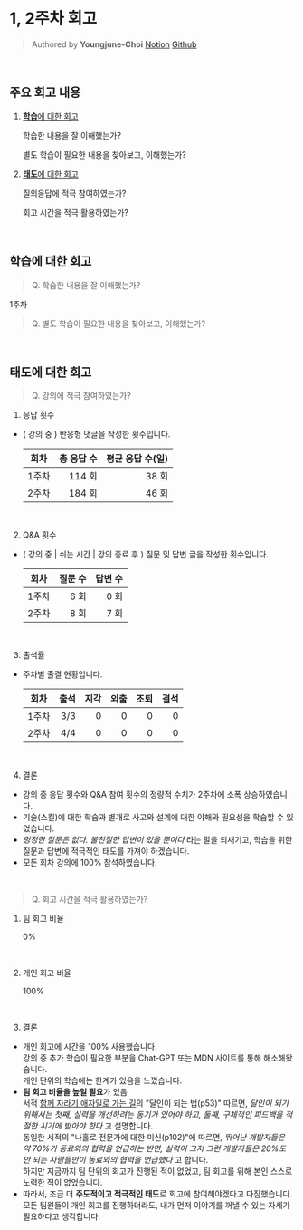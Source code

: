 # 1, 2주차 회고

> Authored by **Youngjune-Choi** [Notion](https://choiyoungjune.notion.site/13-16521bc2456c80b8b025c30803efc343?pvs=4) [Github](https://github.com/jjmullan/home-work)<br />

<br />

## 주요 회고 내용

1.  [**학습**에 대한 회고](#학습에-대한-회고)

    학습한 내용을 잘 이해했는가? <br />

    별도 학습이 필요한 내용을 찾아보고, 이해했는가? <br/>

2.  [**태도**에 대한 회고](#태도에-대한-회고)

    질의응답에 적극 참여하였는가? <br />

    회고 시간을 적극 활용하였는가?

<br />

## 학습에 대한 회고

> Q. 학습한 내용을 잘 이해했는가?

1주차

> Q. 별도 학습이 필요한 내용을 찾아보고, 이해했는가?

<br />

## 태도에 대한 회고

> Q. 강의에 적극 참여하였는가?

1. 응답 횟수 <br />

- ( 강의 중 ) 반응형 댓글을 작성한 횟수입니다.

  | 회차  | 총 응답 수 | 평균 응답 수(일) |
  | :---: | ---------: | ---------------: |
  | 1주차 |     114 회 |            38 회 |
  | 2주차 |     184 회 |            46 회 |

<br />

2. Q&A 횟수 <br />

- ( 강의 중 | 쉬는 시간 | 강의 종료 후 ) 질문 및 답변 글을 작성한 횟수입니다.

  | 회차  | 질문 수 | 답변 수 |
  | :---: | ------: | ------: |
  | 1주차 |    6 회 |    0 회 |
  | 2주차 |    8 회 |    7 회 |

<br />

3. 출석률 <br />

- 주차별 출결 현황입니다.

  | 회차  | 출석 | 지각 | 외출 | 조퇴 | 결석 |
  | :---: | ---: | ---: | ---: | ---: | ---: |
  | 1주차 |  3/3 |    0 |    0 |    0 |    0 |
  | 2주차 |  4/4 |    0 |    0 |    0 |    0 |

<br />

4. 결론

- 강의 중 응답 횟수와 Q&A 참여 횟수의 정량적 수치가 2주차에 소폭 상승하였습니다.
- 기술(스킬)에 대한 학습과 별개로 사고와 설계에 대한 이해와 필요성을 학습할 수 있었습니다.
- _멍청한 질문은 없다. 불친절한 답변이 있을 뿐이다_ 라는 말을 되새기고, 학습을 위한 질문과 답변에 적극적인 태도를 가져야 하겠습니다.
- 모든 회차 강의에 100% 참석하였습니다.

<br />

> Q. 회고 시간을 적극 활용하였는가?

1. 팀 회고 비율

   0%

<br />

2. 개인 회고 비율

   100%

<br />

3. 결론

- 개인 회고에 시간을 100% 사용했습니다. <br />
  강의 중 추가 학습이 필요한 부분을 Chat-GPT 또는 MDN 사이트를 통해 해소해왔습니다. <br />
  개인 단위의 학습에는 한계가 있음을 느꼈습니다.
- **팀 회고 비율을 높일 필요**가 있음 <br />
  서적 [함께 자라기 애자일로 가는 길](https://product.kyobobook.co.kr/detail/S000001033071?utm_source=google&utm_medium=cpc&utm_campaign=googleSearch&gad_source=1)의 "달인이 되는 법(p53)" 따르면, _달인이 되기 위해서는 첫째, 실력을 개선하려는 동기가 있어야 하고, 둘째, 구체적인 피드백을 적절한 시기에 받아야 한다_ 고 설명합니다. <br />
  동일한 서적의 "나홀로 전문가에 대한 미신(p102)"에 따르면, _뛰어난 개발자들은 약 70%가 동료와의 협력을 언급하는 반면, 실력이 그저 그런 개발자들은 20%도 안 되는 사람들만이 동료와의 협력을 언급했다_ 고 합니다. <br />
  하지만 지금까지 팀 단위의 회고가 진행된 적이 없었고, 팀 회고를 위해 본인 스스로 노력한 적이 없었습니다.
- 따라서, 조금 더 **주도적이고 적극적인 태도**로 회고에 참여해야겠다고 다짐했습니다. <br />
  모든 팀원들이 개인 회고를 진행하더라도, 내가 먼저 이야기를 꺼낼 수 있는 자세가 필요하다고 생각합니다.
